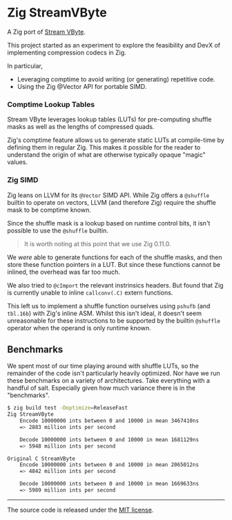 # Zig StreamVByte

A Zig port of [Stream VByte](https://github.com/lemire/streamvbyte).

This project started as an experiment to explore the feasibility and
DevX of implementing compression codecs in Zig.

In particular,
* Leveraging comptime to avoid writing (or generating) repetitive code.
* Using the Zig @Vector API for portable SIMD.

### Comptime Lookup Tables

Stream VByte leverages lookup tables (LUTs) for pre-computing shuffle
masks as well as the lengths of compressed quads.

Zig's comptime feature allows us to generate static LUTs at compile-time
by defining them in regular Zig. This makes it possible for the reader
to understand the origin of what are otherwise typically opaque "magic"
values.

### Zig SIMD

Zig leans on LLVM for its `@Vector` SIMD API. While Zig offers a `@shuffle`
builtin to operate on vectors, LLVM (and therefore Zig) require the shuffle
mask to be comptime known.

Since the shuffle mask is a lookup based on runtime control bits, it isn't
possible to use the `@shuffle` builtin.

> It is worth noting at this point that we use Zig 0.11.0.

We _were_ able to generate functions for each of the shuffle masks, and then
store these function pointers in a LUT. But since these functions cannot be inlined, the overhead was far too much.

We also tried to `@cImport` the relevant instrinsics headers. But found that
Zig is currently unable to inline `callconv(.C)` extern functions.

This left us to implement a shuffle function ourselves using `pshufb`
(and `tbl.16b`) with Zig's inline ASM. Whilst this isn't ideal, it doesn't
seem unreasonable for these instructions to be supported by the builtin
`@shuffle` operator when the operand is only runtime known.

## Benchmarks

We spent most of our time playing around with shuffle LUTs, so
the remainder of the code isn't particularly heavily optimized.
Nor have we run these benchmarks on a variety of architectures.
Take everything with a handful of salt. Especially given how
much variance there is in the "benchmarks".

```bash "M2 Macbook Air"
$ zig build test -Doptimize=ReleaseFast
Zig StreamVByte
	Encode 10000000 ints between 0 and 10000 in mean 3467410ns
	=> 2883 million ints per second

	Decode 10000000 ints between 0 and 10000 in mean 1681129ns
	=> 5948 million ints per second

Original C StreamVByte
	Encode 10000000 ints between 0 and 10000 in mean 2065012ns
	=> 4842 million ints per second

	Decode 10000000 ints between 0 and 10000 in mean 1669633ns
	=> 5989 million ints per second
```

---

The source code is released under the [MIT license](https://opensource.org/licenses/MIT).
